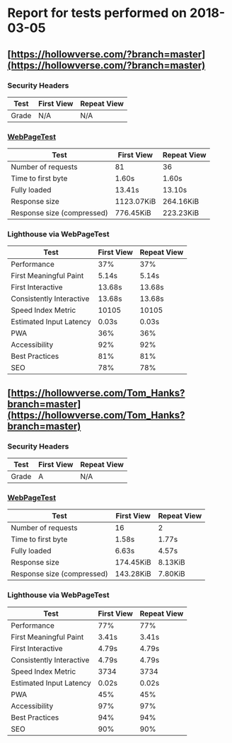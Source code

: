 # Report for tests performed on 2018-03-05

## [https://hollowverse.com/?branch=master](https://hollowverse.com/?branch=master)

### Security Headers

| Test  | First View | Repeat View |
| ----- | ---------- | ----------- |
| Grade | N/A        | N/A         |

### [WebPageTest](http://www.webpagetest.org/results.php?test=180305_CV_f7725218e6e386ff53e45a8d228578b9)

| Test                       | First View | Repeat View |
| -------------------------- | ---------- | ----------- |
| Number of requests         | 81         | 36          |
| Time to first byte         | 1.60s      | 1.60s       |
| Fully loaded               | 13.41s     | 13.10s      |
| Response size              | 1123.07KiB | 264.16KiB   |
| Response size (compressed) | 776.45KiB  | 223.23KiB   |

### Lighthouse via WebPageTest

| Test                     | First View | Repeat View |
| ------------------------ | ---------- | ----------- |
| Performance              | 37%        | 37%         |
| First Meaningful Paint   | 5.14s      | 5.14s       |
| First Interactive        | 13.68s     | 13.68s      |
| Consistently Interactive | 13.68s     | 13.68s      |
| Speed Index Metric       | 10105      | 10105       |
| Estimated Input Latency  | 0.03s      | 0.03s       |
| PWA                      | 36%        | 36%         |
| Accessibility            | 92%        | 92%         |
| Best Practices           | 81%        | 81%         |
| SEO                      | 78%        | 78%         |

## [https://hollowverse.com/Tom_Hanks?branch=master](https://hollowverse.com/Tom_Hanks?branch=master)

### Security Headers

| Test  | First View | Repeat View |
| ----- | ---------- | ----------- |
| Grade | A          | N/A         |

### [WebPageTest](http://www.webpagetest.org/results.php?test=180305_GZ_906e0b3397c7286779959887ada98e8c)

| Test                       | First View | Repeat View |
| -------------------------- | ---------- | ----------- |
| Number of requests         | 16         | 2           |
| Time to first byte         | 1.58s      | 1.77s       |
| Fully loaded               | 6.63s      | 4.57s       |
| Response size              | 174.45KiB  | 8.13KiB     |
| Response size (compressed) | 143.28KiB  | 7.80KiB     |

### Lighthouse via WebPageTest

| Test                     | First View | Repeat View |
| ------------------------ | ---------- | ----------- |
| Performance              | 77%        | 77%         |
| First Meaningful Paint   | 3.41s      | 3.41s       |
| First Interactive        | 4.79s      | 4.79s       |
| Consistently Interactive | 4.79s      | 4.79s       |
| Speed Index Metric       | 3734       | 3734        |
| Estimated Input Latency  | 0.02s      | 0.02s       |
| PWA                      | 45%        | 45%         |
| Accessibility            | 97%        | 97%         |
| Best Practices           | 94%        | 94%         |
| SEO                      | 90%        | 90%         |
